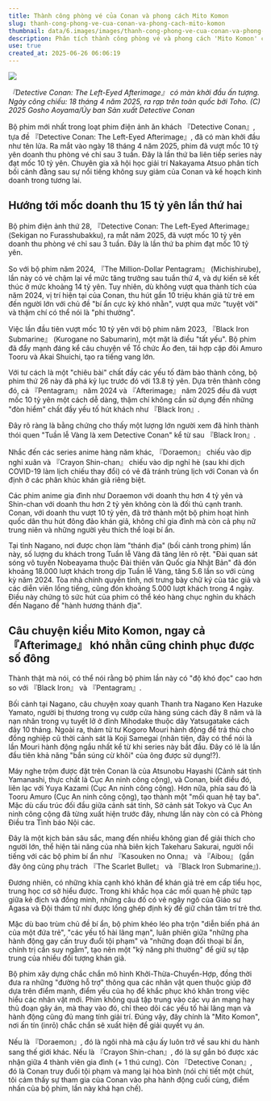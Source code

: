 ```yaml
---
title: Thành công phòng vé của Conan và phong cách Mito Komon
slug: thanh-cong-phong-ve-cua-conan-va-phong-cach-mito-komon
thumbnail: data/6.images/images/thanh-cong-phong-ve-cua-conan-va-phong-cach-mito-komon.webp
description: Phân tích thành công phòng vé và phong cách 'Mito Komon' của series phim điện ảnh Detective Conan tại Nhật Bản.
use: true
created_at: 2025-06-26 06:06:19
---
```


![](/images/20250626-48635671-nkctrend-000-2-view.webp)

*『Detective Conan: The Left-Eyed Afterimage』 có màn khởi đầu ấn tượng. Ngày công chiếu: 18 tháng 4 năm 2025, ra rạp trên toàn quốc bởi Toho. (C) 2025 Gosho Aoyama/Ủy ban Sản xuất Detective Conan*

Bộ phim mới nhất trong loạt phim điện ảnh ăn khách 『Detective Conan』, tựa đề 『Detective Conan: The Left-Eyed Afterimage』, đã có màn khởi đầu như tên lửa. Ra mắt vào ngày 18 tháng 4 năm 2025, phim đã vượt mốc 10 tỷ yên doanh thu phòng vé chỉ sau 3 tuần. Đây là lần thứ ba liên tiếp series này đạt mốc 10 tỷ yên. Chuyên gia xã hội học giải trí Nakayama Atsuo phân tích bối cảnh đằng sau sự nổi tiếng không suy giảm của Conan và kế hoạch kinh doanh trong tương lai.

## Hướng tới mốc doanh thu 15 tỷ yên lần thứ hai

Bộ phim điện ảnh thứ 28, 『Detective Conan: The Left-Eyed Afterimage』 (Sekigan no Furasshubakku), ra mắt năm 2025, đã vượt mốc 10 tỷ yên doanh thu phòng vé chỉ sau 3 tuần. Đây là lần thứ ba phim đạt mốc 10 tỷ yên.

So với bộ phim năm 2024, 『The Million-Dollar Pentagram』 (Michishirube), lần này có vẻ chậm lại về mức tăng trưởng sau tuần thứ 4, và dự kiến sẽ kết thúc ở mức khoảng 14 tỷ yên. Tuy nhiên, dù không vượt qua thành tích của năm 2024, vị trí hiện tại của Conan, thu hút gần 10 triệu khán giả từ trẻ em đến người lớn với chủ đề "bí ẩn cực kỳ khó nhằn", vượt qua mức "tuyệt vời" và thậm chí có thể nói là "phi thường".

Việc lần đầu tiên vượt mốc 10 tỷ yên với bộ phim năm 2023, 『Black Iron Submarine』 (Kurogane no Sabumarin), một mặt là điều "tất yếu". Bộ phim đã đẩy mạnh đáng kể câu chuyện về Tổ chức Áo đen, tái hợp cặp đôi Amuro Tooru và Akai Shuichi, tạo ra tiếng vang lớn.

Với tư cách là một "chiêu bài" chất đầy các yếu tố đảm bảo thành công, bộ phim thứ 26 này đã phá kỷ lục trước đó với 13.8 tỷ yên. Dựa trên thành công đó, cả 『Pentagram』 năm 2024 và 『Afterimage』 năm 2025 đều đã vượt mốc 10 tỷ yên một cách dễ dàng, thậm chí không cần sử dụng đến những "đòn hiểm" chất đầy yếu tố hút khách như 『Black Iron』.

Đây rõ ràng là bằng chứng cho thấy một lượng lớn người xem đã hình thành thói quen "Tuần lễ Vàng là xem Detective Conan" kể từ sau 『Black Iron』.

Nhắc đến các series anime hàng năm khác, 『Doraemon』 chiếu vào dịp nghỉ xuân và 『Crayon Shin-chan』 chiếu vào dịp nghỉ hè (sau khi dịch COVID-19 làm lịch chiếu thay đổi) có vẻ đã tránh trùng lịch với Conan và ổn định ở các phân khúc khán giả riêng biệt.

Các phim anime gia đình như Doraemon với doanh thu hơn 4 tỷ yên và Shin-chan với doanh thu hơn 2 tỷ yên không còn là đối thủ cạnh tranh. Conan, với doanh thu vượt 10 tỷ yên, đã trở thành một bộ phim hoạt hình quốc dân thu hút đông đảo khán giả, không chỉ gia đình mà còn cả phụ nữ trung niên và những người yêu thích thể loại bí ẩn.

Tại tỉnh Nagano, nơi được chọn làm "thánh địa" (bối cảnh trong phim) lần này, số lượng du khách trong Tuần lễ Vàng đã tăng lên rõ rệt. "Đài quan sát sóng vô tuyến Nobeayama thuộc Đài thiên văn Quốc gia Nhật Bản" đã đón khoảng 18.000 lượt khách trong dịp Tuần lễ Vàng, tăng 5.6 lần so với cùng kỳ năm 2024. Tòa nhà chính quyền tỉnh, nơi trưng bày chữ ký của tác giả và các diễn viên lồng tiếng, cũng đón khoảng 5.000 lượt khách trong 4 ngày. Điều này chứng tỏ sức hút của phim có thể kéo hàng chục nghìn du khách đến Nagano để "hành hương thánh địa".

## Câu chuyện kiểu Mito Komon, ngay cả 『Afterimage』 khó nhằn cũng chinh phục được số đông

Thành thật mà nói, có thể nói rằng bộ phim lần này có "độ khó đọc" cao hơn so với 『Black Iron』 và 『Pentagram』.

Bối cảnh tại Nagano, câu chuyện xoay quanh Thanh tra Nagano Ken Hazuke Yamato, người bị thương trong vụ cướp cửa hàng súng cách đây 8 năm và là nạn nhân trong vụ tuyết lở ở đỉnh Mihodake thuộc dãy Yatsugatake cách đây 10 tháng. Ngoài ra, thám tử tư Kogoro Mouri hành động để trả thù cho đồng nghiệp cũ thời cảnh sát là Koji Samegai (nhân tiện, đây có thể nói là lần Mouri hành động ngầu nhất kể từ khi series này bắt đầu. Đây có lẽ là lần đầu tiên khả năng "bắn súng cừ khôi" của ông được sử dụng!?).

Máy nghe trộm được đặt trên Conan là của Atsunobu Hayashi (Cảnh sát tỉnh Yamanashi, thực chất là Cục An ninh công cộng), và Conan, biết điều đó, liên lạc với Yuya Kazami (Cục An ninh công cộng). Hơn nữa, phía sau đó là Tooru Amuro (Cục An ninh công cộng), tạo thành một "mối quan hệ tay ba". Mặc dù cấu trúc đối đầu giữa cảnh sát tỉnh, Sở cảnh sát Tokyo và Cục An ninh công cộng đã từng xuất hiện trước đây, nhưng lần này còn có cả Phòng Điều tra Tình báo Nội các.

Đây là một kịch bản sâu sắc, mang đến nhiều không gian để giải thích cho người lớn, thể hiện tài năng của nhà biên kịch Takeharu Sakurai, người nổi tiếng với các bộ phim bí ẩn như 『Kasouken no Onna』 và 『Aibou』 (gần đây ông cũng phụ trách 『The Scarlet Bullet』 và 『Black Iron Submarine』).

Đương nhiên, có những khía cạnh khó khăn để khán giả trẻ em cấp tiểu học, trung học cơ sở hiểu được. Trong khi khắc họa các mối quan hệ phức tạp giữa kẻ địch và đồng minh, những câu đố có vẻ ngây ngô của Giáo sư Agasa và Đội thám tử nhí được lồng ghép định kỳ để giữ chân tâm trí trẻ thơ.

Mặc dù bao trùm chủ đề bí ẩn, bộ phim khéo léo pha trộn "diễn biến phá án của một đứa trẻ", "các yếu tố hài lãng mạn", luân phiên giữa "những pha hành động gay cấn truy đuổi tội phạm" và "những đoạn đối thoại bí ẩn, chính trị cần suy ngẫm", tạo nên một "kỹ năng phi thường" để giữ sự tập trung của nhiều đối tượng khán giả.

Bộ phim xây dựng chắc chắn mô hình Khởi-Thừa-Chuyển-Hợp, đồng thời đưa ra những "đường hỗ trợ" thông qua các nhân vật quen thuộc giúp đỡ dựa trên điểm mạnh, điểm yếu của họ để khắc phục khó khăn trong việc hiểu các nhân vật mới. Phim không quá tập trung vào các vụ án mạng hay thủ đoạn gây án, mà thay vào đó, chỉ theo dõi các yếu tố hài lãng mạn và hành động cũng đủ mang tính giải trí. Đúng vậy, đây chính là "Mito Komon", nơi ấn tín (inrō) chắc chắn sẽ xuất hiện để giải quyết vụ án.

Nếu là 『Doraemon』, đó là ngôi nhà mà cậu ấy luôn trở về sau khi du hành sang thế giới khác. Nếu là 『Crayon Shin-chan』, đó là sự gắn bó được xác nhận giữa 4 thành viên gia đình (+ 1 thú cưng). Còn 『Detective Conan』, đó là Conan truy đuổi tội phạm và mang lại hòa bình (nói chi tiết một chút, tôi cảm thấy sự tham gia của Conan vào pha hành động cuối cùng, điểm nhấn của bộ phim, lần này khá hạn chế).